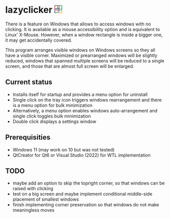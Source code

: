 # lazyclicker <img src="mainicon.png" width=24>
There is a feature on Windows that allows to access windows with 
no clicking. It is available as a mouse accessibility option and 
is equivalent to Linux' X-Mouse. However, when a window rectangle 
is inside a bigger one, it may get accidentally covered.

This program arranges visible windows on Windows screens so they 
all have a visible corner. Maximized or prearranged windows will 
be slightly reduced, windows that spanned multiple screens will be 
reduced to a single screen, and those that are almost full screen
will be enlarged.
## Current status
- Installs itself for startup and provides a menu option for 
uninstall
- Single click on the tray icon triggers windows rearrangement and
there is a menu option for bulk minimization
- Alternatively, a menu option enables windows auto-arrangement
and single click toggles bulk minimization
- Double click displays a settings window
## Prerequisities
- Windows 11 (may work on 10 but was not tested)
- QtCreator for Qt6 or Visual Studio (2022) for WTL implementation
## TODO
- maybe add an option to skip the topright corner, so that 
windows can be raised with clicking
- test on a big screen and maybe implement conditional middle-side
placement of smallest windows
- finish implementing corner preservation so that windows do not
make meaningless moves
